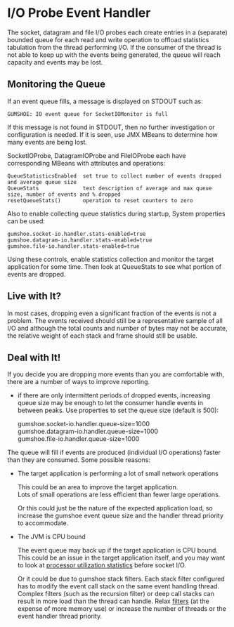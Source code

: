 I/O Probe Event Handler
=======================

The socket, datagram and file I/O probes each create entries in a (separate) bounded queue 
for each read and write operation to offload statistics tabulation from the thread 
performing I/O.  If the consumer of the thread is not able to keep up with the events
being generated, the queue will reach capacity and events may be lost.

Monitoring the Queue
--------------------  

If an event queue fills, a message is displayed on STDOUT such as:

    GUMSHOE: IO event queue for SocketIOMonitor is full

If this message is not found in STDOUT, then no further investigation or configuration is needed.
If it is seen, use JMX MBeans to determine how many events are being lost.

SocketIOProbe, DatagramIOProbe and FileIOProbe each have corresponding MBeans with attributes and operations:

    QueueStatisticsEnabled  set true to collect number of events dropped and average queue size
    QueueStats              text description of average and max queue size, number of events and % dropped
    resetQueueStats()       operation to reset counters to zero
    
Also to enable collecting queue statistics during startup, System properties can be used:

    gumshoe.socket-io.handler.stats-enabled=true    
    gumshoe.datagram-io.handler.stats-enabled=true    
    gumshoe.file-io.handler.stats-enabled=true    
    
Using these controls, enable statistics collection and monitor the target application for some time.
Then look at QueueStats to see what portion of events are dropped.

Live with It?
-------------

In most cases, dropping even a significant fraction of the events is not a problem.  The events 
received should still be a representative sample of all I/O and although the total counts and number of bytes
may not be accurate, the relative weight of each stack and frame should still be usable.

Deal with It!
-------------

If you decide you are dropping more events than you are comfortable with, there are a number of ways
to improve reporting.

  - if there are only intermittent periods of dropped events, increasing queue size may be enough to
    let the consumer handle events in between peaks.  Use properties to set the queue size (default is 500):
    
    gumshoe.socket-io.handler.queue-size=1000    
    gumshoe.datagram-io.handler.queue-size=1000    
    gumshoe.file-io.handler.queue-size=1000    
     
  The queue will fill if events are produced (individual I/O operations) faster than they are consumed.
  Some possible reasons:
  
  - The target application is performing a lot of small network operations
  
    This could be an area to improve the target application.  
    Lots of small operations are less efficient than fewer large operations.
       
    Or this could just be the nature of the expected application load,
    so increase the gumshoe event queue size and the handler thread priority to accommodate. 
        
  - The JVM is CPU bound
  
    The event queue may back up if the target application is CPU bound.  This could be
    an issue in the target application itself, and you may want to look at
    [processor utilization statistics](../types/cpu-stats.md) before socket I/O.
    
    Or it could be due to gumshoe stack filters.  Each stack filter configured has to
    modify the event call stack on the same event handling thread.  Complex filters
    (such as the recursion filter) or deep call stacks can result in more load than the
    thread can handle.  Relax [filters](../filters.md) (at the expense of more memory use) 
    or increase the number of threads or the event handler thread priority.
